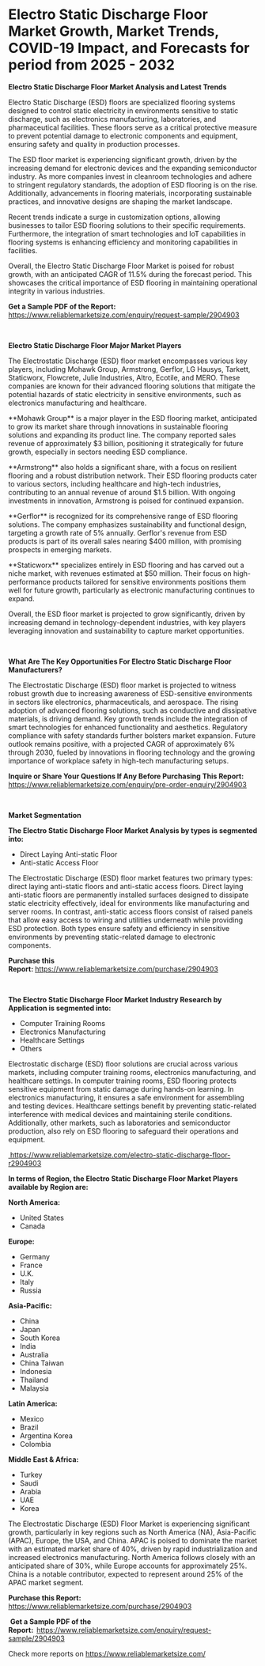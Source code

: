 <p><h1>Electro Static Discharge Floor Market Growth, Market Trends, COVID-19 Impact, and Forecasts for period from 2025 - 2032</h1></p><p><strong>Electro Static Discharge Floor Market Analysis and Latest Trends</strong></p>
<p><p>Electro Static Discharge (ESD) floors are specialized flooring systems designed to control static electricity in environments sensitive to static discharge, such as electronics manufacturing, laboratories, and pharmaceutical facilities. These floors serve as a critical protective measure to prevent potential damage to electronic components and equipment, ensuring safety and quality in production processes.</p><p>The ESD floor market is experiencing significant growth, driven by the increasing demand for electronic devices and the expanding semiconductor industry. As more companies invest in cleanroom technologies and adhere to stringent regulatory standards, the adoption of ESD flooring is on the rise. Additionally, advancements in flooring materials, incorporating sustainable practices, and innovative designs are shaping the market landscape.</p><p>Recent trends indicate a surge in customization options, allowing businesses to tailor ESD flooring solutions to their specific requirements. Furthermore, the integration of smart technologies and IoT capabilities in flooring systems is enhancing efficiency and monitoring capabilities in facilities.</p><p>Overall, the Electro Static Discharge Floor Market is poised for robust growth, with an anticipated CAGR of 11.5% during the forecast period. This showcases the critical importance of ESD flooring in maintaining operational integrity in various industries.</p></p>
<p><strong>Get a Sample PDF of the Report:&nbsp;</strong> <a href="https://www.reliablemarketsize.com/enquiry/request-sample/2904903?utm_campaign=2944&utm_medium=2&utm_source=Github&utm_content=ia&utm_term=12032025&utm_id=electro-static-discharge-floor">https://www.reliablemarketsize.com/enquiry/request-sample/2904903</a></p>
<p>&nbsp;</p>
<p><strong>Electro Static Discharge Floor Major Market Players</strong></p>
<p><p>The Electrostatic Discharge (ESD) floor market encompasses various key players, including Mohawk Group, Armstrong, Gerflor, LG Hausys, Tarkett, Staticworx, Flowcrete, Julie Industries, Altro, Ecotile, and MERO. These companies are known for their advanced flooring solutions that mitigate the potential hazards of static electricity in sensitive environments, such as electronics manufacturing and healthcare.</p><p>**Mohawk Group** is a major player in the ESD flooring market, anticipated to grow its market share through innovations in sustainable flooring solutions and expanding its product line. The company reported sales revenue of approximately $3 billion, positioning it strategically for future growth, especially in sectors needing ESD compliance.</p><p>**Armstrong** also holds a significant share, with a focus on resilient flooring and a robust distribution network. Their ESD flooring products cater to various sectors, including healthcare and high-tech industries, contributing to an annual revenue of around $1.5 billion. With ongoing investments in innovation, Armstrong is poised for continued expansion.</p><p>**Gerflor** is recognized for its comprehensive range of ESD flooring solutions. The company emphasizes sustainability and functional design, targeting a growth rate of 5% annually. Gerflor's revenue from ESD products is part of its overall sales nearing $400 million, with promising prospects in emerging markets.</p><p>**Staticworx** specializes entirely in ESD flooring and has carved out a niche market, with revenues estimated at $50 million. Their focus on high-performance products tailored for sensitive environments positions them well for future growth, particularly as electronic manufacturing continues to expand.</p><p>Overall, the ESD floor market is projected to grow significantly, driven by increasing demand in technology-dependent industries, with key players leveraging innovation and sustainability to capture market opportunities.</p></p>
<p>&nbsp;</p>
<p><strong>What Are The Key Opportunities For Electro Static Discharge Floor Manufacturers?</strong></p>
<p><p>The Electrostatic Discharge (ESD) floor market is projected to witness robust growth due to increasing awareness of ESD-sensitive environments in sectors like electronics, pharmaceuticals, and aerospace. The rising adoption of advanced flooring solutions, such as conductive and dissipative materials, is driving demand. Key growth trends include the integration of smart technologies for enhanced functionality and aesthetics. Regulatory compliance with safety standards further bolsters market expansion. Future outlook remains positive, with a projected CAGR of approximately 6% through 2030, fueled by innovations in flooring technology and the growing importance of workplace safety in high-tech manufacturing setups.</p></p>
<p><strong>Inquire or Share Your Questions If Any Before Purchasing This Report:</strong> <a href="https://www.reliablemarketsize.com/enquiry/pre-order-enquiry/2904903?utm_campaign=2944&utm_medium=2&utm_source=Github&utm_content=ia&utm_term=12032025&utm_id=electro-static-discharge-floor">https://www.reliablemarketsize.com/enquiry/pre-order-enquiry/2904903</a></p>
<p>&nbsp;</p>
<p><strong>Market Segmentation</strong></p>
<p><strong>The Electro Static Discharge Floor Market Analysis by types is segmented into:</strong></p>
<p><ul><li>Direct Laying Anti-static Floor</li><li>Anti-static Access Floor</li></ul></p>
<p><p>The Electrostatic Discharge (ESD) floor market features two primary types: direct laying anti-static floors and anti-static access floors. Direct laying anti-static floors are permanently installed surfaces designed to dissipate static electricity effectively, ideal for environments like manufacturing and server rooms. In contrast, anti-static access floors consist of raised panels that allow easy access to wiring and utilities underneath while providing ESD protection. Both types ensure safety and efficiency in sensitive environments by preventing static-related damage to electronic components.</p></p>
<p><strong>Purchase this Report:&nbsp;</strong><a href="https://www.reliablemarketsize.com/purchase/2904903?utm_campaign=2944&utm_medium=2&utm_source=Github&utm_content=ia&utm_term=12032025&utm_id=electro-static-discharge-floor">https://www.reliablemarketsize.com/purchase/2904903</a></p>
<p>&nbsp;</p>
<p><strong>The Electro Static Discharge Floor Market Industry Research by Application is segmented into:</strong></p>
<p><ul><li>Computer Training Rooms</li><li>Electronics Manufacturing</li><li>Healthcare Settings</li><li>Others</li></ul></p>
<p><p>Electrostatic discharge (ESD) floor solutions are crucial across various markets, including computer training rooms, electronics manufacturing, and healthcare settings. In computer training rooms, ESD flooring protects sensitive equipment from static damage during hands-on learning. In electronics manufacturing, it ensures a safe environment for assembling and testing devices. Healthcare settings benefit by preventing static-related interference with medical devices and maintaining sterile conditions. Additionally, other markets, such as laboratories and semiconductor production, also rely on ESD flooring to safeguard their operations and equipment.</p></p>
<p><a href="https://www.reliablemarketsize.com/electro-static-discharge-floor-r2904903?utm_campaign=2944&utm_medium=2&utm_source=Github&utm_content=ia&utm_term=12032025&utm_id=electro-static-discharge-floor">&nbsp;https://www.reliablemarketsize.com/electro-static-discharge-floor-r2904903</a></p>
<p><strong>In terms of Region, the Electro Static Discharge Floor Market Players available by Region are:</strong></p>
<p>
    <p> <strong> North America: </strong>
        <ul>
            <li>United States</li>
            <li>Canada</li>
        </ul>
        </p> 
    <p> <strong> Europe: </strong>
        <ul>
            <li>Germany</li>
            <li>France</li>
            <li>U.K.</li>
            <li>Italy</li>
            <li>Russia</li>
        </ul>
        </p> 
    <p> <strong> Asia-Pacific: </strong>
        <ul>
            <li>China</li>
            <li>Japan</li>
            <li>South Korea</li>
            <li>India</li>
            <li>Australia</li>
            <li>China Taiwan</li>
            <li>Indonesia</li>
            <li>Thailand</li>
            <li>Malaysia</li>
        </ul>
        </p> 
    <p> <strong> Latin America: </strong>
        <ul>
            <li>Mexico</li>
            <li>Brazil</li>
            <li>Argentina Korea</li>
            <li>Colombia</li>
        </ul>
        </p> 
    <p> <strong> Middle East & Africa: </strong>
        <ul>
            <li>Turkey</li>
            <li>Saudi</li>
            <li>Arabia</li>
            <li>UAE</li>
            <li>Korea</li>
        </ul>
    </p>
    </p>
<p><p>The Electrostatic Discharge (ESD) Floor Market is experiencing significant growth, particularly in key regions such as North America (NA), Asia-Pacific (APAC), Europe, the USA, and China. APAC is poised to dominate the market with an estimated market share of 40%, driven by rapid industrialization and increased electronics manufacturing. North America follows closely with an anticipated share of 30%, while Europe accounts for approximately 25%. China is a notable contributor, expected to represent around 25% of the APAC market segment.</p></p>
<p><strong>Purchase this Report: </strong><a href="https://www.reliablemarketsize.com/purchase/2904903?utm_campaign=2944&utm_medium=2&utm_source=Github&utm_content=ia&utm_term=12032025&utm_id=electro-static-discharge-floor">https://www.reliablemarketsize.com/purchase/2904903</a></p>
<p>&nbsp;<strong>Get a Sample PDF of the Report:&nbsp;&nbsp;</strong><a href="https://www.reliablemarketsize.com/enquiry/request-sample/2904903?utm_campaign=2944&utm_medium=2&utm_source=Github&utm_content=ia&utm_term=12032025&utm_id=electro-static-discharge-floor">https://www.reliablemarketsize.com/enquiry/request-sample/2904903</a></p>
<p><strong></strong></p>
<p>Check more reports on <a href="https://www.reliablemarketsize.com/?utm_campaign=2944&utm_medium=2&utm_source=Github&utm_content=ia&utm_term=12032025&utm_id=electro-static-discharge-floor">https://www.reliablemarketsize.com/</a></p>